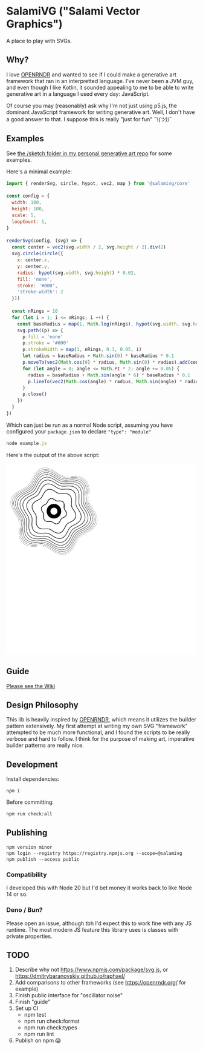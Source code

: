 # SalamiVG ("Salami Vector Graphics")

A place to play with SVGs.

## Why?

I love [OPENRNDR](https://openrndr.org/) and wanted to see if I could make a generative art framework that ran in an interpretted language. I've never been a JVM guy, and even though I like Kotlin, it sounded appealing to me to be able to write generative art in a language I used every day: JavaScript.

Of course you may (reasonably) ask why I'm not just using p5.js, the dominant JavaScript framework for writing generative art. Well, I don't have a good answer to that. I suppose this is really "just for fun" ¯\\_(ツ)_/¯

## Examples

See [the /sketch folder in my personal generative art repo](https://github.com/ericyd/generative-art/tree/57c17efb12df78fa5f4b5ab73adc6352a543cbbc/homegrown-svg/sketch) for some examples.

Here's a minimal example:

```js
import { renderSvg, circle, hypot, vec2, map } from '@salamivg/core'

const config = {
  width: 100,
  height: 100,
  scale: 5,
  loopCount: 1,
}

renderSvg(config, (svg) => {
  const center = vec2(svg.width / 2, svg.height / 2).div(2)
  svg.circle(circle({
    x: center.x,
    y: center.y,
    radius: hypot(svg.width, svg.height) * 0.02,
    fill: 'none',
    stroke: '#000',
    'stroke-width': 2
  }))

  const nRings = 10
  for (let i = 1; i <= nRings; i ++) {
    const baseRadius = map(1, Math.log(nRings), hypot(svg.width, svg.height) * 0.09, hypot(svg.width, svg.height) * 0.15, Math.log(i))
    svg.path((p) => {
      p.fill = 'none'
      p.stroke = '#000'
      p.strokeWidth = map(1, nRings, 0.3, 0.05, i)
      let radius = baseRadius + Math.sin(0) * baseRadius * 0.1
      p.moveTo(vec2(Math.cos(0) * radius, Math.sin(0) * radius).add(center))
      for (let angle = 0; angle <= Math.PI * 2; angle += 0.05) {
        radius = baseRadius + Math.sin(angle * 6) * baseRadius * 0.1
        p.lineTo(vec2(Math.cos(angle) * radius, Math.sin(angle) * radius).add(center))
      }
      p.close()
    })
  }
})

```

Which can just be run as a normal Node script, assuming you have configured your `package.json` to declare `"type": "module"`

```js
node example.js
```

Here's the output of the above script:

![concentric circles example output](./examples/concentric-circles.svg)

## Guide

[Please see the Wiki](https://github.com/ericyd/salamivg/wiki)

## Design Philosophy

This lib is heavily inspired by [OPENRNDR](https://openrndr.org/), which means it utilizes the builder pattern extensively. My first attempt at writing my own SVG "framework" attempted to be much more functional, and I found the scripts to be really verbose and hard to follow. I think for the purpose of making art, imperative builder patterns are really nice.

## Development

Install dependencies:

```shell
npm i
```

Before committing:

```shell
npm run check:all
```

## Publishing

```shell
npm version minor
npm login --registry https://registry.npmjs.org --scope=@salamivg
npm publish --access public
```

### Compatibility

I developed this with Node 20 but I'd bet money it works back to like Node 14 or so.

### Deno / Bun?

Please open an issue, although tbh I'd expect this to work fine with any JS runtime. The most modern JS feature this library uses is classes with private properties.

## TODO

1. Describe why not https://www.npmjs.com/package/svg.js, or https://dmitrybaranovskiy.github.io/raphael/
2. Add comparisons to other frameworks (see https://openrndr.org/ for example)
3. Finish public interface for "oscillator noise"
4. Finish "guide"
5. Set up CI
    - npm test
    - npm run check:format
    - npm run check:types
    - npm run lint
6. Publish on npm 😱
